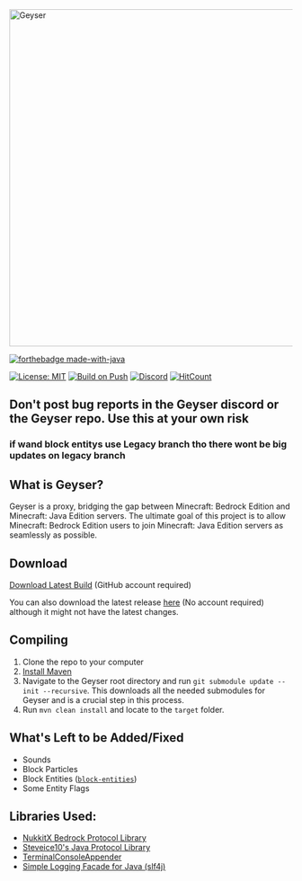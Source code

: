 <img src="https://geysermc.org/img/geyserlogo.png" alt="Geyser" width="600"/>

[![forthebadge made-with-java](http://ForTheBadge.com/images/badges/made-with-java.svg)](https://java.com/)

[![License: MIT](https://img.shields.io/badge/license-MIT-blue.svg)](LICENSE)
[![Build on Push](https://github.com/LoyaltyMC/Geyser/workflows/Build%20on%20Push/badge.svg)](https://github.com/LoyaltyMC/Geyser/actions?query=workflow%3A%22Build+on+Push%22)
[![Discord](https://img.shields.io/discord/613163671870242838.svg?color=%237289da&label=discord)](http://discord.geysermc.org/)
[![HitCount](http://hits.dwyl.io/Geyser/GeyserMC.svg)](http://hits.dwyl.io/Geyser/GeyserMC)

## Don't post bug reports in the Geyser discord or the Geyser repo. Use this at your own risk
### if wand block entitys use Legacy branch tho there wont be big updates on legacy branch

## What is Geyser?
Geyser is a proxy, bridging the gap between Minecraft: Bedrock Edition and Minecraft: Java Edition servers.
The ultimate goal of this project is to allow Minecraft: Bedrock Edition users to join Minecraft: Java Edition servers as seamlessly as possible.

## Download
[Download Latest Build](https://github.com/LoyaltyMC/Geyser/actions) (GitHub account required)

You can also download the latest release [here](https://github.com/LoyaltyMC/Geyser/releases) (No account required) although it might not have the latest changes.

## Compiling
1. Clone the repo to your computer
2. [Install Maven](https://maven.apache.org/install.html)
3. Navigate to the Geyser root directory and run `git submodule update --init --recursive`. This downloads all the needed submodules for Geyser and is a crucial step in this process.
4. Run `mvn clean install` and locate to the `target` folder.

## What's Left to be Added/Fixed
- Sounds
- Block Particles
- Block Entities ([`block-entities`](https://github.com/GeyserMC/Geyser/tree/block-entities))
- Some Entity Flags

## Libraries Used:
- [NukkitX Bedrock Protocol Library](https://github.com/NukkitX/Protocol)
- [Steveice10's Java Protocol Library](https://github.com/Steveice10/MCProtocolLib)
- [TerminalConsoleAppender](https://github.com/Minecrell/TerminalConsoleAppender)
- [Simple Logging Facade for Java (slf4j)](https://github.com/qos-ch/slf4j)
